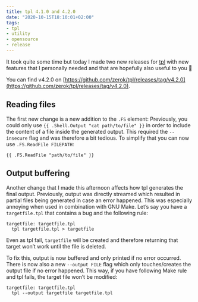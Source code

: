 ```yaml
---
title: tpl 4.1.0 and 4.2.0
date: "2020-10-15T18:10:01+02:00"
tags:
- tpl
- utility
- opensource
- release
---
```


It took quite some time but today I made two new releases for [tpl](https://github.com/zerok/tpl/) with new features that I personally needed and that are hopefully also useful to you 🙂

You can find  v4.2.0 on [https://github.com/zerok/tpl/releases/tag/v4.2.0](https://github.com/zerok/tpl/releases/tag/v4.2.0).

## Reading files

The first new change is a new addition to the `.FS` element: Previously, you could only use `{{ .Shell.Output "cat path/to/file" }}` in order to include the content of a file inside the generated output. This required the `--insecure` flag and was therefore a bit tedious. To simplify that you can now use `.FS.ReadFile FILEPATH`:

	{{ .FS.ReadFile "path/to/file" }}

## Output buffering

Another change that I made this afternoon affects how tpl generates the final output. Previously, output was directly streamed which resulted in partial files being generated in case an error happened. This was especially annoying when used in combination with GNU Make. Let’s say you have a `targetfile.tpl` that contains a bug and the following rule:

	targetfile: targetfile.tpl
	  tpl targetfile.tpl > targetfile

Even as tpl fail, `targetfile` will be created and therefore returning that target won’t work until the file is deleted.

To fix this, output is now buffered and only printed if no error occurred. There is now also a new `--output FILE` flag which only touches/creates the output file if no error happened. This way, if you have following Make rule and tpl fails, the target file won’t be modified:

	targetfile: targetfile.tpl
	  tpl --output targetfile targetfile.tpl
